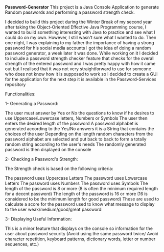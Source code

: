 **Password-Generator**
This project is a Java Console Application to generate Random passwords and performing a password strength check.

I decided to build this project during the Winter Break of my second year after taking the Object-Oriented Effective Java Programming course, I wanted to build something interesting with Java to practice and see what I could do on my own. However, I still wasn't sure what I wanted to do. Then one night, I was explaining to my father the importance of having a strong password for his social media accounts I got the idea of doing a random password generator, a week later it was done. While working on it I decided to include a password strength checker feature that checks for the overall strength of the entered password and I was pretty happy with how it came out but I realised that it was not very straightforward to use for someone who does not know how it is supposed to work so I decided to create a GUI for the application for the next step it is available in the Password-Services repository

Functionalities:

1- Generating a Password:

The user must answer by Yes or No the questions to know if he desires to use Uppercase/Lowercase letters, Numbers or Symbols
The user then enters the desired length of the password
A password alphabet is generated according to the Yes/No answers it is a String that contains the choices of the user
Depending on the length random characters from the password alphabet are selected and put back to back to form a totally random string according to the user's needs
The randomly generated password is then displayed on the console

2- Checking a Password's Strength:

The Strength check is based on the following criteria:

The password uses Uppercase Letters
The password uses Lowercase Letters
The password uses Numbers
The password uses Symbols
The length of the password is 8 or more (8 is often the minimum required length for a decent password)
The length of the password is 16 or more (16 is considered to be the minimum length for good password)
These are used to calculate a score for the password used to know what message to display to the user weak/medium/good/great password

3- Displaying Useful Information:

This is a minor feature that displays on the console so information for the user about password security (Avoid using the same password twice/ Avoid character repetition, keyboard patterns, dictionary words, letter or number sequences, etc.)
